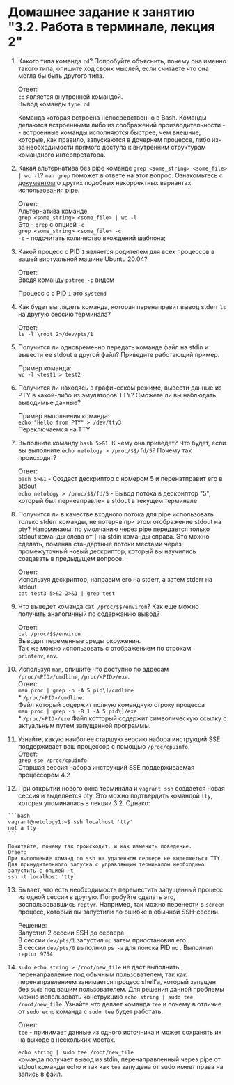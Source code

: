 # Домашнее задание к занятию "3.2. Работа в терминале, лекция 2"

1. Какого типа команда `cd`? Попробуйте объяснить, почему она именно такого типа; опишите ход своих мыслей, если считаете что она могла бы быть другого типа.

    Ответ:  
    `cd` является внутренней командой.  
    Вывод команды `type cd`  

     Команда которая встроена непосредственно в Bash. Команды делаются встроенными либо из соображений производительности -- встроенные команды исполняются быстрее, чем внешние, которые, как правило, запускаются в дочернем процессе, либо из-за необходимости прямого доступа к внутренним структурам командного интерпретатора.

2. Какая альтернатива без pipe команде `grep <some_string> <some_file> | wc -l`? `man grep` поможет в ответе на этот вопрос. Ознакомьтесь с [документом](http://www.smallo.ruhr.de/award.html) о других подобных некорректных вариантах использования pipe.

    Ответ:  
    Альтернатива команде  
    `grep <some_string> <some_file> | wc -l`  
    Это - `grep` с опцией `-c`  
    `grep <some_string> <some_file> -c`  
    `-c` - подсчитать количество вхождений шаблона;


3. Какой процесс с PID `1` является родителем для всех процессов в вашей виртуальной машине Ubuntu 20.04?

    Ответ:  
    Введя команду `pstree -p` видем

    Процесс с с PID `1` это `systemd`

4. Как будет выглядеть команда, которая перенаправит вывод stderr `ls` на другую сессию терминала?

    Ответ:  
    `ls -l \root 2>/dev/pts/1`

5. Получится ли одновременно передать команде файл на stdin и вывести ее stdout в другой файл? Приведите работающий пример.

    Пример команда:  
    `wc -l <test1 > test2`


6. Получится ли находясь в графическом режиме, вывести данные из PTY в какой-либо из эмуляторов TTY? Сможете ли вы наблюдать выводимые данные?
   
    Пример выполнения команда:  
    `echo "Hello from PTY" > /dev/tty3`  
    Переключаемся на TTY  



7. Выполните команду `bash 5>&1`. К чему она приведет? Что будет, если вы выполните `echo netology > /proc/$$/fd/5`? Почему так происходит?

    Ответ:  
    `bash 5>&1` - Создаст дескриптор с номером 5 и перенатправит его в stdout  
    `echo netology > /proc/$$/fd/5` - Вывод потока в дескриптор "5", который был пернеаправлен в stdout в текущем терминале



8. Получится ли в качестве входного потока для pipe использовать только stderr команды, не потеряв при этом отображение stdout на pty? Напоминаем: по умолчанию через pipe передается только stdout команды слева от `|` на stdin команды справа.
Это можно сделать, поменяв стандартные потоки местами через промежуточный новый дескриптор, который вы научились создавать в предыдущем вопросе.

    Ответ:  
    Используя дескриптор, направим его на stderr, а затем stderr на stdout  
    `cat test3 5>&2 2>&1 | grep test`



9. Что выведет команда `cat /proc/$$/environ`? Как еще можно получить аналогичный по содержанию вывод?

    Ответ:  
    `cat /proc/$$/environ`  
    Выводит переменные среды окружения.  
    Так же можно использовать c отображением по строкам  
    `printenv`, `env`.

10.  Используя `man`, опишите что доступно по адресам `/proc/<PID>/cmdline`, `/proc/<PID>/exe`.  
    Ответ:  
    `man proc | grep -n -A 5 pid\]/cmdline`  
    * `/proc/<PID>/cmdline`:  
    Файл который содержит полную командную строку процесса  
    `man proc | grep -n -B 1 -A 5 pid\]/exe`  
    * `/proc/<PID>/exe`
    Файл котторый содержит символическую ссылку с актуальным путем запущенной программы.

11.  Узнайте, какую наиболее старшую версию набора инструкций SSE поддерживает ваш процессор с помощью `/proc/cpuinfo`.  
    Ответ:  
    `grep sse /proc/cpuinfo`  
    Cтаршая версия набора инструкций SSE поддерживаемая процессором 4.2
    

12.   При открытии нового окна терминала и `vagrant ssh` создается новая сессия и выделяется pty. Это можно подтвердить командой `tty`, которая упоминалась в лекции 3.2. Однако:

    ```bash
	vagrant@netology1:~$ ssh localhost 'tty'
	not a tty
    ```

	Почитайте, почему так происходит, и как изменить поведение.  
    Ответ:
    При выполнение команд по ssh на удаленном сервере не выделяеться TTY.
    Для принудительного запуска с управляющим терминалом необходимо запустить с опцией -t  
    ssh -t localhost 'tty`

13. Бывает, что есть необходимость переместить запущенный процесс из одной сессии в другую. Попробуйте сделать это, воспользовавшись `reptyr`. Например, так можно перенести в `screen` процесс, который вы запустили по ошибке в обычной SSH-сессии.

    Решение:  
    Запустил 2 сессии SSH до сервера  
    В сессии `dev/pts/1` запустил `mc` затем приостановил его.    
    В сессии `dev/pts/0` выполнил `ps -a` для поиска PID `mc` .
    Выполнил `reptur 9754` 


14. `sudo echo string > /root/new_file` не даст выполнить перенаправление под обычным пользователем, так как перенаправлением занимается процесс shell'а, который запущен без `sudo` под вашим пользователем. Для решения данной проблемы можно использовать конструкцию `echo string | sudo tee /root/new_file`. Узнайте что делает команда `tee` и почему в отличие от `sudo echo` команда с `sudo tee` будет работать.  
    
    Ответ:  
    `tee` - принимает данные из одного источника и может сохранять их на выходе в нескольких местах.  

    `echo string | sudo tee /root/new_file`  
    команда получает вывод из stdin, перенаправленный через pipe от stdout команды echo и так как `tee` запущена от sudo имеет права на запись в файл.